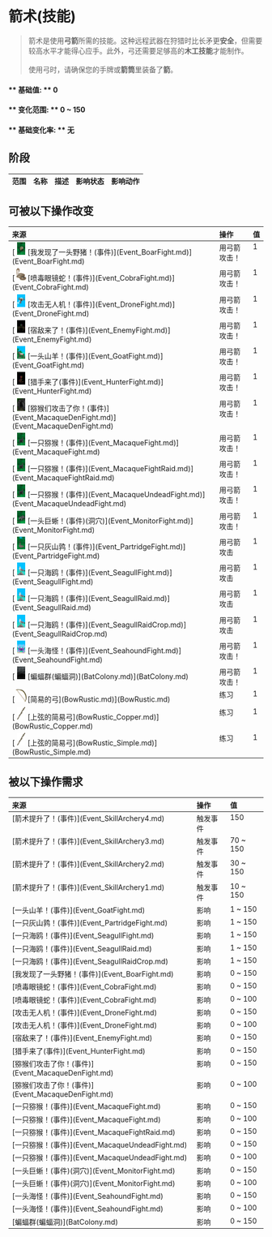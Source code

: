 # 箭术(技能)  
> 箭术是使用<b>弓箭</b>所需的技能。这种远程武器在狩猎时比长矛更<b>安全</b>，但需要较高水平才能得心应手。此外，弓还需要足够高的<b>木工技能</b>才能制作。<br><br>使用弓时，请确保您的手牌或<b>箭筒</b>里装备了<b>箭</b>。  
  
#### ** 基础值: ** 0   
#### ** 变化范围: ** 0 ~ 150  
#### ** 基础变化率: ** 无   
## 阶段  
<table class="table table-bordered" data-toggle="table"  ><thead style=""><tr ><th  style="text-align:left;vertical-align:top;"  data-sortable="true"  >范围</th><th  style="text-align:left;vertical-align:top;"  data-sortable="true"  >名称</th><th  style="text-align:left;vertical-align:top;"  data-sortable="true"  >描述</th><th  style="text-align:left;vertical-align:top;"  data-sortable="true"  >影响状态</th><th  style="text-align:left;vertical-align:top;"  data-sortable="true"  >影响动作</th></tr></thead></tbody></table>  
  
## 可被以下操作改变  
<table class="table table-bordered" data-toggle="table"  ><thead style=""><tr ><th  style="text-align:left;vertical-align:top;"  >来源</th><th  style="text-align:left;vertical-align:top;"  >操作</th><th  style="text-align:left;vertical-align:top;"  data-sortable="true"  >值</th></tr></thead><tr ><td  style="text-align:left;vertical-align:top;"  >[<div style="width:25px;display:inline-block;text-align:center"><img decoding="async" src="../wiki/Sprite/BoarEvent.png" href="a.md" style="max-width:25px;max-height:25px;"></div>[我发现了一头野猪！(事件)](Event_BoarFight.md)](Event_BoarFight.md)</td><td  style="text-align:left;vertical-align:top;"  >用弓箭攻击！</td><td  style="text-align:left;vertical-align:top;"  >1</td></tr><tr ><td  style="text-align:left;vertical-align:top;"  >[<div style="width:25px;display:inline-block;text-align:center"><img decoding="async" src="../wiki/Sprite/SpittingCobra.png" href="a.md" style="max-width:25px;max-height:25px;"></div>[喷毒眼镜蛇！(事件)](Event_CobraFight.md)](Event_CobraFight.md)</td><td  style="text-align:left;vertical-align:top;"  >用弓箭攻击！</td><td  style="text-align:left;vertical-align:top;"  >1</td></tr><tr ><td  style="text-align:left;vertical-align:top;"  >[<div style="width:25px;display:inline-block;text-align:center"><img decoding="async" src="../wiki/Sprite/Drone.png" href="a.md" style="max-width:25px;max-height:25px;"></div>[攻击无人机！(事件)](Event_DroneFight.md)](Event_DroneFight.md)</td><td  style="text-align:left;vertical-align:top;"  >用弓箭攻击！</td><td  style="text-align:left;vertical-align:top;"  >1</td></tr><tr ><td  style="text-align:left;vertical-align:top;"  >[<div style="width:25px;display:inline-block;text-align:center"><img decoding="async" src="../wiki/Sprite/Enemy.png" href="a.md" style="max-width:25px;max-height:25px;"></div>[宿敌来了！(事件)](Event_EnemyFight.md)](Event_EnemyFight.md)</td><td  style="text-align:left;vertical-align:top;"  >用弓箭攻击！</td><td  style="text-align:left;vertical-align:top;"  >1</td></tr><tr ><td  style="text-align:left;vertical-align:top;"  >[<div style="width:25px;display:inline-block;text-align:center"><img decoding="async" src="../wiki/Sprite/GoatEvent.png" href="a.md" style="max-width:25px;max-height:25px;"></div>[一头山羊！(事件)](Event_GoatFight.md)](Event_GoatFight.md)</td><td  style="text-align:left;vertical-align:top;"  >用弓箭攻击！</td><td  style="text-align:left;vertical-align:top;"  >1</td></tr><tr ><td  style="text-align:left;vertical-align:top;"  >[<div style="width:25px;display:inline-block;text-align:center"><img decoding="async" src="../wiki/Sprite/Hunter.png" href="a.md" style="max-width:25px;max-height:25px;"></div>[猎手来了(事件)](Event_HunterFight.md)](Event_HunterFight.md)</td><td  style="text-align:left;vertical-align:top;"  >用弓箭攻击！</td><td  style="text-align:left;vertical-align:top;"  >1</td></tr><tr ><td  style="text-align:left;vertical-align:top;"  >[<div style="width:25px;display:inline-block;text-align:center"><img decoding="async" src="../wiki/Sprite/MacaqueDen.png" href="a.md" style="max-width:25px;max-height:25px;"></div>[猕猴们攻击了你！(事件)](Event_MacaqueDenFight.md)](Event_MacaqueDenFight.md)</td><td  style="text-align:left;vertical-align:top;"  >用弓箭攻击！</td><td  style="text-align:left;vertical-align:top;"  >1</td></tr><tr ><td  style="text-align:left;vertical-align:top;"  >[<div style="width:25px;display:inline-block;text-align:center"><img decoding="async" src="../wiki/Sprite/MacaqueEvent.png" href="a.md" style="max-width:25px;max-height:25px;"></div>[一只猕猴！(事件)](Event_MacaqueFight.md)](Event_MacaqueFight.md)</td><td  style="text-align:left;vertical-align:top;"  >用弓箭攻击！</td><td  style="text-align:left;vertical-align:top;"  >1</td></tr><tr ><td  style="text-align:left;vertical-align:top;"  >[<div style="width:25px;display:inline-block;text-align:center"><img decoding="async" src="../wiki/Sprite/MacaqueEvent.png" href="a.md" style="max-width:25px;max-height:25px;"></div>[一只猕猴！(事件)](Event_MacaqueFightRaid.md)](Event_MacaqueFightRaid.md)</td><td  style="text-align:left;vertical-align:top;"  >用弓箭攻击！</td><td  style="text-align:left;vertical-align:top;"  >1</td></tr><tr ><td  style="text-align:left;vertical-align:top;"  >[<div style="width:25px;display:inline-block;text-align:center"><img decoding="async" src="../wiki/Sprite/MacaqueEvent.png" href="a.md" style="max-width:25px;max-height:25px;"></div>[一只猕猴！(事件)](Event_MacaqueUndeadFight.md)](Event_MacaqueUndeadFight.md)</td><td  style="text-align:left;vertical-align:top;"  >用弓箭攻击！</td><td  style="text-align:left;vertical-align:top;"  >1</td></tr><tr ><td  style="text-align:left;vertical-align:top;"  >[<div style="width:25px;display:inline-block;text-align:center"><img decoding="async" src="../wiki/Sprite/MonitorEvent.png" href="a.md" style="max-width:25px;max-height:25px;"></div>[一头巨蜥！(事件)(洞穴)](Event_MonitorFight.md)](Event_MonitorFight.md)</td><td  style="text-align:left;vertical-align:top;"  >用弓箭攻击！</td><td  style="text-align:left;vertical-align:top;"  >1</td></tr><tr ><td  style="text-align:left;vertical-align:top;"  >[<div style="width:25px;display:inline-block;text-align:center"><img decoding="async" src="../wiki/Sprite/PartridgeEvent.png" href="a.md" style="max-width:25px;max-height:25px;"></div>[一只灰山鹑！(事件)](Event_PartridgeFight.md)](Event_PartridgeFight.md)</td><td  style="text-align:left;vertical-align:top;"  >用弓箭攻击</td><td  style="text-align:left;vertical-align:top;"  >1</td></tr><tr ><td  style="text-align:left;vertical-align:top;"  >[<div style="width:25px;display:inline-block;text-align:center"><img decoding="async" src="../wiki/Sprite/Seagull.png" href="a.md" style="max-width:25px;max-height:25px;"></div>[一只海鸥！(事件)](Event_SeagullFight.md)](Event_SeagullFight.md)</td><td  style="text-align:left;vertical-align:top;"  >用弓箭攻击</td><td  style="text-align:left;vertical-align:top;"  >1</td></tr><tr ><td  style="text-align:left;vertical-align:top;"  >[<div style="width:25px;display:inline-block;text-align:center"><img decoding="async" src="../wiki/Sprite/Seagull.png" href="a.md" style="max-width:25px;max-height:25px;"></div>[一只海鸥！(事件)](Event_SeagullRaid.md)](Event_SeagullRaid.md)</td><td  style="text-align:left;vertical-align:top;"  >用弓箭攻击</td><td  style="text-align:left;vertical-align:top;"  >1</td></tr><tr ><td  style="text-align:left;vertical-align:top;"  >[<div style="width:25px;display:inline-block;text-align:center"><img decoding="async" src="../wiki/Sprite/Seagull.png" href="a.md" style="max-width:25px;max-height:25px;"></div>[一只海鸥！(事件)](Event_SeagullRaidCrop.md)](Event_SeagullRaidCrop.md)</td><td  style="text-align:left;vertical-align:top;"  >用弓箭攻击</td><td  style="text-align:left;vertical-align:top;"  >1</td></tr><tr ><td  style="text-align:left;vertical-align:top;"  >[<div style="width:25px;display:inline-block;text-align:center"><img decoding="async" src="../wiki/Sprite/Seahound.png" href="a.md" style="max-width:25px;max-height:25px;"></div>[一头海怪！(事件)](Event_SeahoundFight.md)](Event_SeahoundFight.md)</td><td  style="text-align:left;vertical-align:top;"  >用弓箭攻击！</td><td  style="text-align:left;vertical-align:top;"  >1</td></tr><tr ><td  style="text-align:left;vertical-align:top;"  >[<div style="width:25px;display:inline-block;text-align:center"><img decoding="async" src="../wiki/Sprite/BatColony.png" href="a.md" style="max-width:25px;max-height:25px;"></div>[蝙蝠群(蝙蝠洞)](BatColony.md)](BatColony.md)</td><td  style="text-align:left;vertical-align:top;"  >用弓箭攻击！</td><td  style="text-align:left;vertical-align:top;"  >1</td></tr><tr ><td  style="text-align:left;vertical-align:top;"  >[<div style="width:25px;display:inline-block;text-align:center"><img decoding="async" src="../wiki/Sprite/Bow.png" href="a.md" style="max-width:25px;max-height:25px;"></div>[简易的弓](BowRustic.md)](BowRustic.md)</td><td  style="text-align:left;vertical-align:top;"  >练习</td><td  style="text-align:left;vertical-align:top;"  >1</td></tr><tr ><td  style="text-align:left;vertical-align:top;"  >[<div style="width:25px;display:inline-block;text-align:center"><img decoding="async" src="../wiki/Sprite/StickLong.png" href="a.md" style="max-width:25px;max-height:25px;"></div>[上弦的简易弓](BowRustic_Copper.md)](BowRustic_Copper.md)</td><td  style="text-align:left;vertical-align:top;"  >练习</td><td  style="text-align:left;vertical-align:top;"  >1</td></tr><tr ><td  style="text-align:left;vertical-align:top;"  >[<div style="width:25px;display:inline-block;text-align:center"><img decoding="async" src="../wiki/Sprite/StickLong.png" href="a.md" style="max-width:25px;max-height:25px;"></div>[上弦的简易弓](BowRustic_Simple.md)](BowRustic_Simple.md)</td><td  style="text-align:left;vertical-align:top;"  >练习</td><td  style="text-align:left;vertical-align:top;"  >1</td></tr></tbody></table>  
  
## 被以下操作需求  
<table class="table table-bordered" data-toggle="table"  ><thead style=""><tr ><th  style="text-align:left;vertical-align:top;"  >来源</th><th  style="text-align:left;vertical-align:top;"  >操作</th><th  style="text-align:left;vertical-align:top;"  >值</th></tr></thead><tr ><td  style="text-align:left;vertical-align:top;"  >[箭术提升了！(事件)](Event_SkillArchery4.md)</td><td  style="text-align:left;vertical-align:top;"  >触发事件</td><td  style="text-align:left;vertical-align:top;"  >150</td></tr><tr ><td  style="text-align:left;vertical-align:top;"  >[箭术提升了！(事件)](Event_SkillArchery3.md)</td><td  style="text-align:left;vertical-align:top;"  >触发事件</td><td  style="text-align:left;vertical-align:top;"  >70 ~ 150</td></tr><tr ><td  style="text-align:left;vertical-align:top;"  >[箭术提升了！(事件)](Event_SkillArchery2.md)</td><td  style="text-align:left;vertical-align:top;"  >触发事件</td><td  style="text-align:left;vertical-align:top;"  >30 ~ 150</td></tr><tr ><td  style="text-align:left;vertical-align:top;"  >[箭术提升了！(事件)](Event_SkillArchery1.md)</td><td  style="text-align:left;vertical-align:top;"  >触发事件</td><td  style="text-align:left;vertical-align:top;"  >10 ~ 150</td></tr><tr ><td  style="text-align:left;vertical-align:top;"  >[一头山羊！(事件)](Event_GoatFight.md)</td><td  style="text-align:left;vertical-align:top;"  >影响</td><td  style="text-align:left;vertical-align:top;"  >1 ~ 150</td></tr><tr ><td  style="text-align:left;vertical-align:top;"  >[一只灰山鹑！(事件)](Event_PartridgeFight.md)</td><td  style="text-align:left;vertical-align:top;"  >影响</td><td  style="text-align:left;vertical-align:top;"  >1 ~ 150</td></tr><tr ><td  style="text-align:left;vertical-align:top;"  >[一只海鸥！(事件)](Event_SeagullFight.md)</td><td  style="text-align:left;vertical-align:top;"  >影响</td><td  style="text-align:left;vertical-align:top;"  >1 ~ 150</td></tr><tr ><td  style="text-align:left;vertical-align:top;"  >[一只海鸥！(事件)](Event_SeagullRaid.md)</td><td  style="text-align:left;vertical-align:top;"  >影响</td><td  style="text-align:left;vertical-align:top;"  >1 ~ 150</td></tr><tr ><td  style="text-align:left;vertical-align:top;"  >[一只海鸥！(事件)](Event_SeagullRaidCrop.md)</td><td  style="text-align:left;vertical-align:top;"  >影响</td><td  style="text-align:left;vertical-align:top;"  >1 ~ 150</td></tr><tr ><td  style="text-align:left;vertical-align:top;"  >[我发现了一头野猪！(事件)](Event_BoarFight.md)</td><td  style="text-align:left;vertical-align:top;"  >影响</td><td  style="text-align:left;vertical-align:top;"  >0 ~ 150</td></tr><tr ><td  style="text-align:left;vertical-align:top;"  >[喷毒眼镜蛇！(事件)](Event_CobraFight.md)</td><td  style="text-align:left;vertical-align:top;"  >影响</td><td  style="text-align:left;vertical-align:top;"  >0 ~ 150</td></tr><tr ><td  style="text-align:left;vertical-align:top;"  >[喷毒眼镜蛇！(事件)](Event_CobraFight.md)</td><td  style="text-align:left;vertical-align:top;"  >影响</td><td  style="text-align:left;vertical-align:top;"  >0 ~ 100</td></tr><tr ><td  style="text-align:left;vertical-align:top;"  >[攻击无人机！(事件)](Event_DroneFight.md)</td><td  style="text-align:left;vertical-align:top;"  >影响</td><td  style="text-align:left;vertical-align:top;"  >0 ~ 150</td></tr><tr ><td  style="text-align:left;vertical-align:top;"  >[攻击无人机！(事件)](Event_DroneFight.md)</td><td  style="text-align:left;vertical-align:top;"  >影响</td><td  style="text-align:left;vertical-align:top;"  >0 ~ 100</td></tr><tr ><td  style="text-align:left;vertical-align:top;"  >[宿敌来了！(事件)](Event_EnemyFight.md)</td><td  style="text-align:left;vertical-align:top;"  >影响</td><td  style="text-align:left;vertical-align:top;"  >0 ~ 150</td></tr><tr ><td  style="text-align:left;vertical-align:top;"  >[猎手来了(事件)](Event_HunterFight.md)</td><td  style="text-align:left;vertical-align:top;"  >影响</td><td  style="text-align:left;vertical-align:top;"  >0 ~ 150</td></tr><tr ><td  style="text-align:left;vertical-align:top;"  >[猕猴们攻击了你！(事件)](Event_MacaqueDenFight.md)</td><td  style="text-align:left;vertical-align:top;"  >影响</td><td  style="text-align:left;vertical-align:top;"  >0 ~ 150</td></tr><tr ><td  style="text-align:left;vertical-align:top;"  >[猕猴们攻击了你！(事件)](Event_MacaqueDenFight.md)</td><td  style="text-align:left;vertical-align:top;"  >影响</td><td  style="text-align:left;vertical-align:top;"  >0 ~ 100</td></tr><tr ><td  style="text-align:left;vertical-align:top;"  >[一只猕猴！(事件)](Event_MacaqueFight.md)</td><td  style="text-align:left;vertical-align:top;"  >影响</td><td  style="text-align:left;vertical-align:top;"  >0 ~ 150</td></tr><tr ><td  style="text-align:left;vertical-align:top;"  >[一只猕猴！(事件)](Event_MacaqueFight.md)</td><td  style="text-align:left;vertical-align:top;"  >影响</td><td  style="text-align:left;vertical-align:top;"  >0 ~ 100</td></tr><tr ><td  style="text-align:left;vertical-align:top;"  >[一只猕猴！(事件)](Event_MacaqueFightRaid.md)</td><td  style="text-align:left;vertical-align:top;"  >影响</td><td  style="text-align:left;vertical-align:top;"  >0 ~ 150</td></tr><tr ><td  style="text-align:left;vertical-align:top;"  >[一只猕猴！(事件)](Event_MacaqueUndeadFight.md)</td><td  style="text-align:left;vertical-align:top;"  >影响</td><td  style="text-align:left;vertical-align:top;"  >0 ~ 150</td></tr><tr ><td  style="text-align:left;vertical-align:top;"  >[一只猕猴！(事件)](Event_MacaqueUndeadFight.md)</td><td  style="text-align:left;vertical-align:top;"  >影响</td><td  style="text-align:left;vertical-align:top;"  >0 ~ 100</td></tr><tr ><td  style="text-align:left;vertical-align:top;"  >[一头巨蜥！(事件)(洞穴)](Event_MonitorFight.md)</td><td  style="text-align:left;vertical-align:top;"  >影响</td><td  style="text-align:left;vertical-align:top;"  >0 ~ 150</td></tr><tr ><td  style="text-align:left;vertical-align:top;"  >[一头巨蜥！(事件)(洞穴)](Event_MonitorFight.md)</td><td  style="text-align:left;vertical-align:top;"  >影响</td><td  style="text-align:left;vertical-align:top;"  >0 ~ 100</td></tr><tr ><td  style="text-align:left;vertical-align:top;"  >[一头海怪！(事件)](Event_SeahoundFight.md)</td><td  style="text-align:left;vertical-align:top;"  >影响</td><td  style="text-align:left;vertical-align:top;"  >0 ~ 150</td></tr><tr ><td  style="text-align:left;vertical-align:top;"  >[一头海怪！(事件)](Event_SeahoundFight.md)</td><td  style="text-align:left;vertical-align:top;"  >影响</td><td  style="text-align:left;vertical-align:top;"  >0 ~ 100</td></tr><tr ><td  style="text-align:left;vertical-align:top;"  >[蝙蝠群(蝙蝠洞)](BatColony.md)</td><td  style="text-align:left;vertical-align:top;"  >影响</td><td  style="text-align:left;vertical-align:top;"  >0 ~ 150</td></tr></tbody></table>  
  


<script>document.title="箭术(技能) - 卡牌生存百科 Card Survival Wiki";</script>